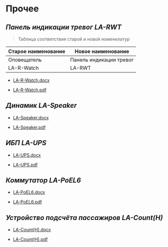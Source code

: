 # Прочее

## *Панель индикации тревог* *LA-RWT*

>Таблица соответствия старой и новой номенклатур

**Старое наименование** | **Новое наименование**
--- | ---
Оповещатель | Панель индикации тревог
LA-R-Watch | LA-RWT

* [LA-R-Watch.docx](passports\Несогласованные\Прочее\LA-R-Watch.docx ':ignore')

* [LA-R-Watch.pdf](passports\Несогласованные\Прочее\LA-R-Watch.pdf ':ignore')

## *Динамик* *LA-Speaker*

* [LA-Speaker.docx](passports\Несогласованные\Прочее\LA-Speaker.docx ':ignore')

* [LA-Speaker.pdf](passports\Несогласованные\Прочее\LA-Speaker.pdf ':ignore')

## *ИБП* *LA-UPS*

* [LA-UPS.docx](passports\Несогласованные\Прочее\LA-UPS.docx ':ignore')

* [LA-UPS.pdf](passports\Несогласованные\Прочее\LA-UPS.pdf ':ignore')

## *Коммутатор* *LA-PoEL6*

* [LA-PoEL6.docx](passports\Несогласованные\Прочее\LA-PoEL6.docx ':ignore')

* [LA-PoEL6.pdf](passports\Несогласованные\Прочее\LA-PoEL6.pdf ':ignore')

## *Устройство подсчёта пассажиров* *LA-Count(H)*

* [LA-Count(H).docx](passports\Несогласованные\Прочее\LA-Count(H).docx ':ignore')

* [LA-Count(H).pdf](passports\Несогласованные\Прочее\LA-Count(H).pdf ':ignore')